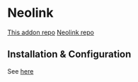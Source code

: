 # Neolink

[This addon repo](https://github.com/kevin-david/neolink-hassio)
[Neolink repo](https://github.com/kevin-david/neolink)

## Installation & Configuration

See [here](https://github.com/dm82m/hassio-addons/tree/main/neolink-latest)